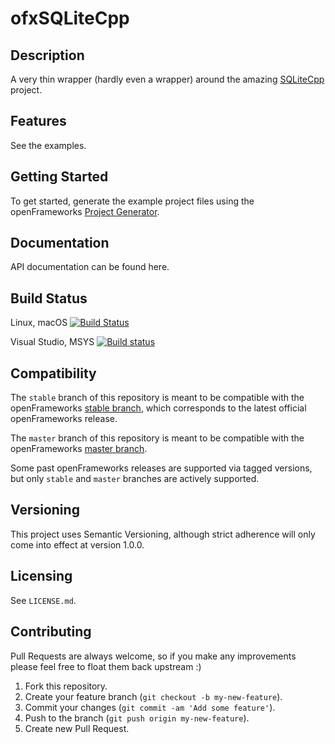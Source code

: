 ofxSQLiteCpp
============

## Description

A very thin wrapper (hardly even a wrapper) around the amazing [SQLiteCpp](https://github.com/SRombauts/SQLiteCpp) project.

## Features

See the examples.

## Getting Started

To get started, generate the example project files using the openFrameworks [Project Generator](http://openframeworks.cc/learning/01_basics/how_to_add_addon_to_project/).

## Documentation

API documentation can be found here.

## Build Status

Linux, macOS [![Build Status](https://travis-ci.org/bakercp/ofxSQLiteCPP.svg?branch=stable)](https://travis-ci.org/bakercp/ofxSQLiteCPP)

Visual Studio, MSYS [![Build status](https://ci.appveyor.com/api/projects/status/vojvulwcrhrlbog4/branch/master?svg=true)](https://ci.appveyor.com/project/bakercp/ofxsqlitecpp/branch/master)

## Compatibility

The `stable` branch of this repository is meant to be compatible with the openFrameworks [stable branch](https://github.com/openframeworks/openFrameworks/tree/stable), which corresponds to the latest official openFrameworks release.

The `master` branch of this repository is meant to be compatible with the openFrameworks [master branch](https://github.com/openframeworks/openFrameworks/tree/master).

Some past openFrameworks releases are supported via tagged versions, but only `stable` and `master` branches are actively supported.

## Versioning

This project uses Semantic Versioning, although strict adherence will only come into effect at version 1.0.0.

## Licensing

See `LICENSE.md`.

## Contributing

Pull Requests are always welcome, so if you make any improvements please feel free to float them back upstream :)

1. Fork this repository.
2. Create your feature branch (`git checkout -b my-new-feature`).
3. Commit your changes (`git commit -am 'Add some feature'`).
4. Push to the branch (`git push origin my-new-feature`).
5. Create new Pull Request.
